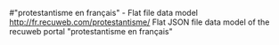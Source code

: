 #"protestantisme en français" - Flat file data model
http://fr.recuweb.com/protestantisme/
Flat JSON file data model of the recuweb portal "protestantisme en français"
